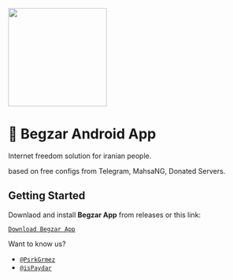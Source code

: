<a href="#">
  <img src="https://github.com/user-attachments/assets/f03afd6f-630b-4fa8-af58-42c7fc6feda2" width="200" height="200">
</a>


# 📱 Begzar Android App

Internet freedom solution for iranian people.

based on free configs from Telegram, MahsaNG, Donated Servers.

## Getting Started

Downlaod and install **Begzar App** from releases or this link:

[`Download Begzar App`](https://github.com/Begzar/BegzarApp/releases/download/v5.0.0/begzar-v8a-5.0.0.apk)

Want to know us?

- [`@PsrkGrmez`](https://github.com/PsrkGrmez)
- [`@isPaydar`](https://github.com/Begzar)
